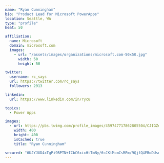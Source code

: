 ```yaml
---
name: "Ryan Cunningham"
bio: "Product Lead for Microsoft PowerApps"
location: Seattle, WA
type: "profile"
heat: 50

affiliation:
  name: Microsoft
  domain: microsoft.com
  images:
    - url: "/assets/images/organizations/microsoft.com-50x50.jpg"
      width: 50
      height: 50

twitter:
  username: rc_says
  url: https://twitter.com/rc_says
  followers: 2913

linkedin:
  url: https://www.linkedin.com/in/rycu

topics:
  - Power Apps

images:
  - url: https://pbs.twimg.com/profile_images/459747717862805504/CJIGZejd_400x400.png
    width: 400
    height: 400
    isCached: true
    title: "Ryan Cunningham"

secured: "6KJYJUD4xTgPi9BPTN+ICbC6xixHtTmNy/6sCKtMcmCsMFm/9QjfQ4EBoDUsdBS9D/tc3iQylnrUC1FBOVMhvcv5d7XKo78VSM1UjZ9Xu/i3BBIB34UuDftxNYEBtV2eeVwPP+ALl0EvF4MHs59q5Xs2/znjsXUt6WtUNPE/jYxBml2jl7kJdakGTjskpg45XGuyS5t0A8IgDqedb2rwGTtSuDKHLqSGPWIugS3lBJqSp5WRPWp7NQhhkat3JFkVYIkD9nmZPBrNtZROCiVwott0LqBdMXFj9pewOq1hSwkymxXfchUSKcCUA2huRxL2+GTHT+k/H2LAGqUkVFdsqVpaaYm0ZjJ2CircUa6NDN7q9cSpTMGGyOWlZFCpwJ47WqkVcfzsyNH/NhCcvbGrVAT5EuH1RU0t+RRWa8ragGs=;vbsw+buPNcIBfwPiv8xYTw=="
---
```


